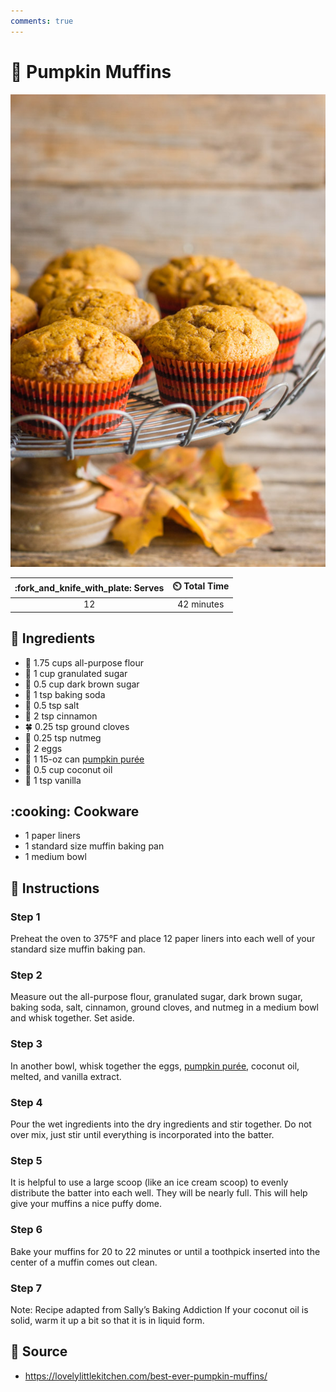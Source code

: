 ```yaml
---
comments: true
---
```

# :cupcake: Pumpkin Muffins

![Pumpkin Muffins](../assets/images/pumpkin-muffins.jpg)

| :fork_and_knife_with_plate: Serves | :timer_clock: Total Time |
|:----------------------------------:|:-----------------------: |
| 12 | 42 minutes |

## :salt: Ingredients

- :ear_of_rice: 1.75 cups all-purpose flour
- :candy: 1 cup granulated sugar
- :maple_leaf: 0.5 cup dark brown sugar
- :cup_with_straw: 1 tsp baking soda
- :salt: 0.5 tsp salt
- :custard: 2 tsp cinnamon
- :four_leaf_clover: 0.25 tsp ground cloves
- :chestnut: 0.25 tsp nutmeg
- :egg: 2 eggs
- :jack_o_lantern: 1 15-oz can [pumpkin purée][1]
- :coconut: 0.5 cup coconut oil
- :icecream: 1 tsp vanilla

## :cooking: Cookware

- 1 paper liners
- 1 standard size muffin baking pan
- 1 medium bowl

## :pencil: Instructions

### Step 1

Preheat the oven to 375°F and place 12 paper liners into each well of your standard size muffin baking pan.

### Step 2

Measure out the all-purpose flour, granulated sugar, dark brown sugar, baking soda, salt, cinnamon, ground cloves, and
nutmeg in a medium bowl and whisk together. Set aside.

### Step 3

In another bowl, whisk together the eggs, [pumpkin purée][1], coconut oil, melted, and vanilla extract.

### Step 4

Pour the wet ingredients into the dry ingredients and stir together. Do not over mix, just stir until everything is
incorporated into the batter.

### Step 5

It is helpful to use a large scoop (like an ice cream scoop) to evenly distribute the batter into each well. They will
be nearly full. This will help give your muffins a nice puffy dome.

### Step 6

Bake your muffins for 20 to 22 minutes or until a toothpick inserted into the center of a muffin comes out clean.

### Step 7

Note: Recipe adapted from Sally’s Baking Addiction If your coconut oil is solid, warm it up a bit so that it is in
liquid form.

## :link: Source

- <https://lovelylittlekitchen.com/best-ever-pumpkin-muffins/>

[1]: <../ingredients/pumpkin-purée.md>
